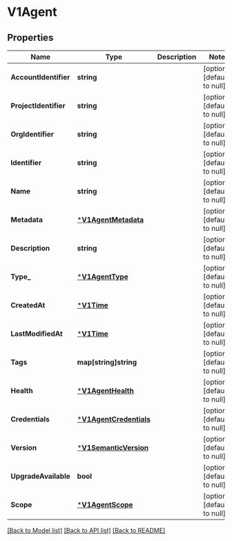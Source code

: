 # V1Agent

## Properties
Name | Type | Description | Notes
------------ | ------------- | ------------- | -------------
**AccountIdentifier** | **string** |  | [optional] [default to null]
**ProjectIdentifier** | **string** |  | [optional] [default to null]
**OrgIdentifier** | **string** |  | [optional] [default to null]
**Identifier** | **string** |  | [optional] [default to null]
**Name** | **string** |  | [optional] [default to null]
**Metadata** | [***V1AgentMetadata**](v1AgentMetadata.md) |  | [optional] [default to null]
**Description** | **string** |  | [optional] [default to null]
**Type_** | [***V1AgentType**](v1AgentType.md) |  | [optional] [default to null]
**CreatedAt** | [***V1Time**](v1Time.md) |  | [optional] [default to null]
**LastModifiedAt** | [***V1Time**](v1Time.md) |  | [optional] [default to null]
**Tags** | **map[string]string** |  | [optional] [default to null]
**Health** | [***V1AgentHealth**](v1AgentHealth.md) |  | [optional] [default to null]
**Credentials** | [***V1AgentCredentials**](v1AgentCredentials.md) |  | [optional] [default to null]
**Version** | [***V1SemanticVersion**](v1SemanticVersion.md) |  | [optional] [default to null]
**UpgradeAvailable** | **bool** |  | [optional] [default to null]
**Scope** | [***V1AgentScope**](v1AgentScope.md) |  | [optional] [default to null]

[[Back to Model list]](../README.md#documentation-for-models) [[Back to API list]](../README.md#documentation-for-api-endpoints) [[Back to README]](../README.md)

